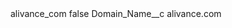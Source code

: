 <?xml version="1.0" encoding="UTF-8"?>
<CustomMetadata xmlns="http://soap.sforce.com/2006/04/metadata" xmlns:xsi="http://www.w3.org/2001/XMLSchema-instance" xmlns:xsd="http://www.w3.org/2001/XMLSchema">
    <label>alivance_com</label>
    <protected>false</protected>
    <values>
        <field>Domain_Name__c</field>
        <value xsi:type="xsd:string">alivance.com</value>
    </values>
</CustomMetadata>

